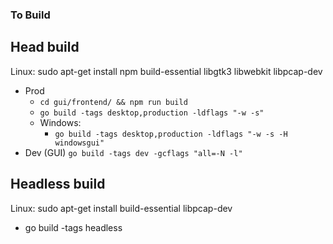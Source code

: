 ### To Build

## Head build

Linux: 
sudo apt-get install npm build-essential libgtk3 libwebkit libpcap-dev
- Prod
  - `cd gui/frontend/ && npm run build`
  - `go build -tags desktop,production -ldflags "-w -s"`
  - Windows:
    - `go build -tags desktop,production -ldflags "-w -s -H windowsgui"`
- Dev (GUI) `go build -tags dev -gcflags "all=-N -l"`

## Headless build
Linux: sudo apt-get install build-essential libpcap-dev
- go build -tags headless
